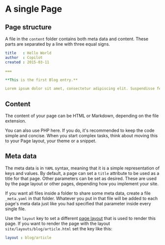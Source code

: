 A single Page
===


## Page structure

A file in the `content` folder contains both meta data and content. These parts are separated by a line with three equal signs. 

```yaml
title   : Hello World
author  : Copilot
created : 2015-03-11

===

**This is the first Blog entry.**

Lorem ipsum dolor sit amet, consectetur adipiscing elit. Suspendisse fermentum lobortis porta. Mauris faucibus hendrerit pulvinar.
```

## Content

The content of your page can be HTML or Markdown, depending on the file extension. 

You can also use PHP here. If you do, it's recommended to keep the code simple and concise. When you start complex tasks, think about moving this to your Page layout, your theme or a snippet.  

## Meta data

The meta data is in `YAML` syntax, meaning that it is a simple representation of keys and values. By default, a page can set a `title` attribute to be used as a title for that page. Other parameters can be set as desired. These are used by the page layout or other pages, depending how you implement your site.

If you want all files inside a folder to share some meta data, create a file `_meta.yaml` in that folder. Whatever you put in that file will be added to each page's meta data just like you had specified that parameter inside every single file.

Use the `layout` key to set a different [page layout](page-layout.md) that is used to render this page. If you want to render the page with the layout `site/layouts/blog/article.html` set the key like this:

```yaml
layout : blog/article
```



